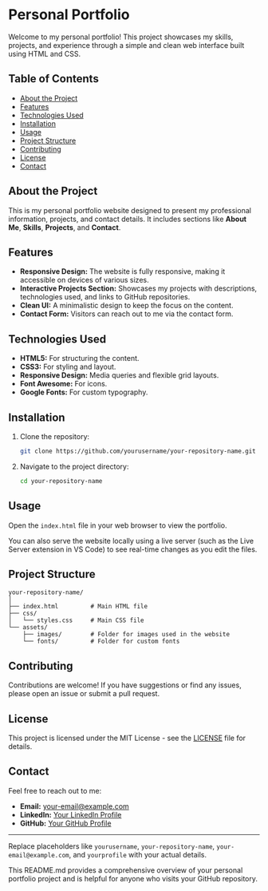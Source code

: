 # Personal Portfolio

Welcome to my personal portfolio! This project showcases my skills, projects, and experience through a simple and clean web interface built using HTML and CSS.

## Table of Contents
- [About the Project](#about-the-project)
- [Features](#features)
- [Technologies Used](#technologies-used)
- [Installation](#installation)
- [Usage](#usage)
- [Project Structure](#project-structure)
- [Contributing](#contributing)
- [License](#license)
- [Contact](#contact)

## About the Project

This is my personal portfolio website designed to present my professional information, projects, and contact details. It includes sections like **About Me**, **Skills**, **Projects**, and **Contact**.

## Features

- **Responsive Design:** The website is fully responsive, making it accessible on devices of various sizes.
- **Interactive Projects Section:** Showcases my projects with descriptions, technologies used, and links to GitHub repositories.
- **Clean UI:** A minimalistic design to keep the focus on the content.
- **Contact Form:** Visitors can reach out to me via the contact form.

## Technologies Used

- **HTML5:** For structuring the content.
- **CSS3:** For styling and layout.
- **Responsive Design:** Media queries and flexible grid layouts.
- **Font Awesome:** For icons.
- **Google Fonts:** For custom typography.

## Installation

1. Clone the repository:
   ```bash
   git clone https://github.com/yourusername/your-repository-name.git
   ```
2. Navigate to the project directory:
   ```bash
   cd your-repository-name
   ```

## Usage

Open the `index.html` file in your web browser to view the portfolio.

You can also serve the website locally using a live server (such as the Live Server extension in VS Code) to see real-time changes as you edit the files.

## Project Structure

```plaintext
your-repository-name/
│
├── index.html         # Main HTML file
├── css/
│   └── styles.css     # Main CSS file
└── assets/
    ├── images/        # Folder for images used in the website
    └── fonts/         # Folder for custom fonts
```

## Contributing

Contributions are welcome! If you have suggestions or find any issues, please open an issue or submit a pull request.

## License

This project is licensed under the MIT License - see the [LICENSE](LICENSE) file for details.

## Contact

Feel free to reach out to me:

- **Email:** [your-email@example.com](mailto:your-email@example.com)
- **LinkedIn:** [Your LinkedIn Profile](https://www.linkedin.com/in/yourprofile)
- **GitHub:** [Your GitHub Profile](https://github.com/yourusername)

---

Replace placeholders like `yourusername`, `your-repository-name`, `your-email@example.com`, and `yourprofile` with your actual details.

This README.md provides a comprehensive overview of your personal portfolio project and is helpful for anyone who visits your GitHub repository.
